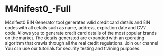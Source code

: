 # M4nifest0_-Full
M4nifest0 BIN Generator tool generates valid credit card details and BIN codes with all details such as name, address, expiration date and CVV code. Allows you to generate credit card details of the most popular brands on the market. The details generated are expanded with an operating algorithm that crawls through all the real credit regulations. Join our channel You can use our tutorials for security testing and training purposes.
